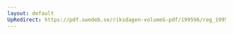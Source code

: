 ```yaml
---
layout: default
UpRedirect: https://pdf.swedeb.se/riksdagen-volumeG-pdf/199596/reg_199596/reg_199596_0016.pdf
---
```


